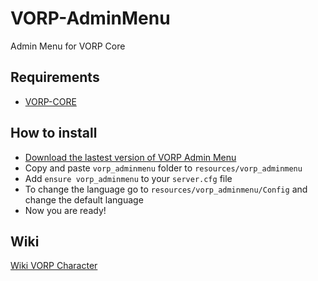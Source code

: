 # VORP-AdminMenu
Admin Menu for VORP Core

## Requirements
- [VORP-CORE](https://github.com/VORPCORE/VORP-Core/releases)

## How to install
* [Download the lastest version of VORP Admin Menu](https://github.com/VORPCORE/VORP-AdminMenu/releases)
* Copy and paste ```vorp_adminmenu``` folder to ```resources/vorp_adminmenu```
* Add ```ensure vorp_adminmenu``` to your ```server.cfg``` file
* To change the language go to ```resources/vorp_adminmenu/Config``` and change the default language
* Now you are ready!

## Wiki
[Wiki VORP Character](http://docs.vorpcore.com:3000/vorp-adminmenu)

